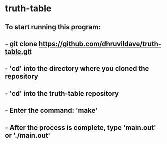 # truth-table

## To start running this program:
   ## - git clone https://github.com/dhruvildave/truth-table.git
   ## - 'cd' into the directory where you cloned the repository
   ## - 'cd' into the truth-table repository
   ## - Enter the command: 'make'
   ## - After the process is complete, type 'main.out' or './main.out'
